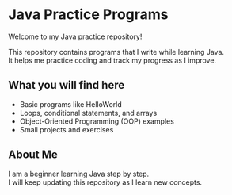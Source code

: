 # Java Practice Programs

Welcome to my Java practice repository!  

This repository contains programs that I write while learning Java.  
It helps me practice coding and track my progress as I improve.  

## What you will find here
- Basic programs like HelloWorld
- Loops, conditional statements, and arrays
- Object-Oriented Programming (OOP) examples
- Small projects and exercises  

## About Me
I am a beginner learning Java step by step.  
I will keep updating this repository as I learn new concepts.


